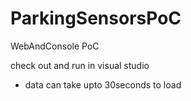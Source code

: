 # ParkingSensorsPoC
WebAndConsole PoC

check out and run in visual studio 
- data can take upto 30seconds to load
